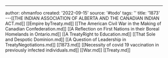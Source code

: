---
author: ohmanfoo
created: '2022-09-15'
source: '#todo'
tags: ''
title: '1873'
---[[THE INDIAN ASSOCIATION OF ALBERTA AND THE CANADIAN INDIAN ACT.md]]
[[Empire byTreaty.md]]
[[The American Civil War in the Making of Canadian Confederation.md]]
[[A Reflection on First Nations in their Boreal Homelands in Ontario.md]]
[[A TreatyRight to Education.md]]
[[That Sole and Despotic Dominion.md]]
[[A Question of Leadership in TreatyNegotiations.md]]
[[1873.md]]
[[Necessity of covid 19 vaccination in previously infected individuals.md]]
[[War.md]]
[[Treaty.md]]
